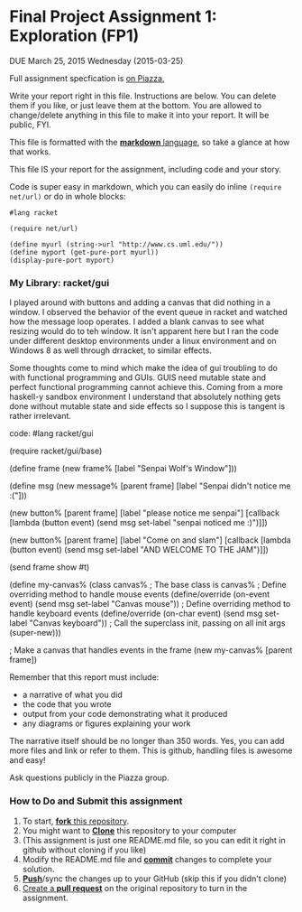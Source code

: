 # Final Project Assignment 1: Exploration (FP1) 
DUE March 25, 2015 Wednesday (2015-03-25)

Full assignment specfication is [on Piazza.][piazza]

Write your report right in this file. Instructions are below. You can delete them if you like, or just leave them at the bottom.
You are allowed to change/delete anything in this file to make it into your report. It will be public, FYI.

This file is formatted with the [**markdown** language][markdown], so take a glance at how that works.

This file IS your report for the assignment, including code and your story.

Code is super easy in markdown, which you can easily do inline `(require net/url)` or do in whole blocks:
```
#lang racket

(require net/url)

(define myurl (string->url "http://www.cs.uml.edu/"))
(define myport (get-pure-port myurl))
(display-pure-port myport)
```

### My Library: racket/gui
I played around with buttons and adding a canvas that did nothing in a window. I observed the behavior of the event queue in racket and watched how the message loop operates. I added a blank canvas to see what resizing would do to teh window. It isn't apparent here but I ran the code under different desktop environments under a linux environment and on Windows 8 as well through drracket, to similar effects.

Some thoughts come to mind which make the idea of gui troubling to do with functional programming and GUIs. GUIS need mutable state and perfect functional programming cannot achieve this. Coming from a more haskell-y sandbox environment I understand that absolutely nothing gets done without mutable state and side effects so I suppose this is tangent is rather irrelevant.


code: 
#lang racket/gui

(require racket/gui/base)

(define frame (new frame% [label "Senpai Wolf's Window"]))

(define msg (new message% [parent frame] 
                 [label "Senpai didn't notice me :("]))

(new button% [parent frame]
     [label "please notice me senpai"]
     [callback [lambda (button event)
                 (send msg set-label "senpai noticed me :)")]])

(new button% [parent frame]
     [label "Come on and slam"]
     [callback [lambda (button event)
                 (send msg set-label "AND WELCOME TO THE JAM")]])

(send frame show #t)


(define my-canvas%
  (class canvas% ; The base class is canvas%
    ; Define overriding method to handle mouse events
    (define/override (on-event event)
      (send msg set-label "Canvas mouse"))
    ; Define overriding method to handle keyboard events
    (define/override (on-char event)
      (send msg set-label "Canvas keyboard"))
    ; Call the superclass init, passing on all init args
    (super-new)))
 
; Make a canvas that handles events in the frame
(new my-canvas% [parent frame])

Remember that this report must include:
 
* a narrative of what you did
* the code that you wrote
* output from your code demonstrating what it produced
* any diagrams or figures explaining your work 
 
The narrative itself should be no longer than 350 words. Yes, you can add more files and link or refer to them. This is github, handling files is awesome and easy!

Ask questions publicly in the Piazza group.

### How to Do and Submit this assignment

1. To start, [**fork** this repository][forking].
1. You might want to [**Clone**][ref-clone] this repository to your computer
  2. (This assignment is just one README.md file, so you can edit it right in github without cloning if you like)
1. Modify the README.md file and [**commit**][ref-commit] changes to complete your solution.
1. [**Push**][ref-push]/sync the changes up to your GitHub (skip this if you didn't clone)
1. [Create a **pull request**][pull-request] on the original repository to turn in the assignment.

<!-- Links -->
[piazza]: https://piazza.com/class/i55is8xqqwhmr?cid=411
[markdown]: https://help.github.com/articles/markdown-basics/
[forking]: https://guides.github.com/activities/forking/
[ref-clone]: http://gitref.org/creating/#clone
[ref-commit]: http://gitref.org/basic/#commit
[ref-push]: http://gitref.org/remotes/#push
[pull-request]: https://help.github.com/articles/creating-a-pull-request
